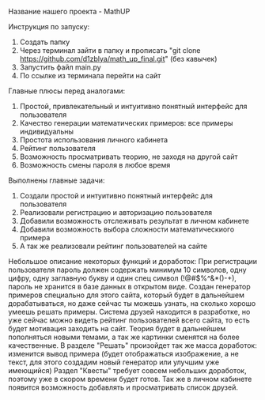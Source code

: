 Название нашего проекта - MathUP

Инструкция по запуску:
  1) Создать папку 
  2) Через терминал зайти в папку и прописать "git clone https://github.com/d1zblya/math_up_final.git" (без кавычек)
  3) Запустить файл main.py
  4) По ссылке из терминала перейти на сайт

Главные плюсы перед аналогами:
  1) Простой, привлекательный и интуитивно понятный интерфейс для пользователя
  2) Качество генерации математических примеров: все примеры индивидуальны
  3) Простота использования личного кабинета
  4) Рейтинг пользователя
  5) Возможность просматривать теорию, не заходя на другой сайт
  6) Возможность смены пароля в любое время

Выполнены главные задачи:
  1) Создали простой и интуитивно понятный интерфейс для пользователя
  2) Реализовали регистрацию и авторизацию пользователя
  3) Добавили возможность отслеживать результат в личном кабинете
  4) Добавили возможность выбора сложности математическиого примера
  5) А так же реализовали рейтинг пользователей на сайте

Небольшое описание некоторых функций и доработок:
При регистрации пользователя пароль должен содержать минимум 10 символов, одну цифру, одну заглавную букву и один спец символ (!@#$%^&*()-+), пароль не хранится в базе данных в открытом виде. 
Создан генератор примеров специально для этого сайта, который будет в дальнейшем дорабатываться, но даже сейчас ты можешь узнать, на сколько хорошо умеешь решать примеры.
Система друзей находится в разработке, но уже сейчас можно видеть рейтинг пользователей всего сайта, то есть будет мотивация заходить на сайт.
Теория будет в дальнейшем пополняться новыми темами, а так же картинки сменятся на более качественные.
В разделе "Решать" произойдет так же масса доработок: изменится вывод примера (будет отображаться изображение, а не текст, для этого создадим новый генератор или улучшим уже имеющийся)
Раздел "Квесты" требует совсем небольших доработок, поэтому уже в скором времени будет готов.
Так же в личном кабинете появится возможность добавлять и просматривать список друзей.

